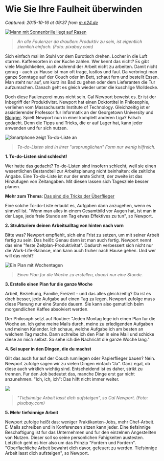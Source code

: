 # Wie Sie Ihre Faulheit überwinden

_Captured: 2015-10-16 at 09:37 from [m.n24.de](http://m.n24.de/n24/Wissen/Job-Karriere/d/7442890/wie-sie-ihre-faulheit-ueberwinden.html)_

[ ![Mann mit Sonnenbrille liegt auf Rasen](http://image4-cdn.n24.de/image/7442886/3/large16x9/h31/cal-newport-teaser_620x349.jpg) ](http://www.n24.de/n24/Wissen/Job-Karriere/d/7442890/wie-sie-ihre-faulheit-ueberwinden.html)

> _An alle Faulenzer da draußen: Produktiv zu sein, ist eigentlich ziemlich einfach. (Foto: pixabay.com)_

Sich einfach mal im Stuhl vor dem Burotisch drehen. Locher in die Luft starren. Kaffeesorten in der Kuche zahlen. Wer kennt das nicht? Es gibt viele Moglichkeiten, auch wahrend der Arbeit nicht zu arbeiten. Damit nicht genug - auch zu Hause ist man oft trage, lustlos und faul. Da verbringt man ganze Sonntage auf der Couch oder im Bett, schaut fern und bestellt Essen. Man steht nur auf, um kurz ins Bad zu gehen oder dem Lieferanten die Tur aufzumachen. Danach geht es gleich wieder unter die kuschlige Wolldecke.

Doch diese Faulenzerei muss nicht sein. Cal Newport beweist es. Er ist der Inbegriff der Produktivitat. Newport hat einen Doktortitel in Philosophie, verliehen vom Massachusetts Institute of Technology. Gleichzeitig ist er assistierender Professor fur Informatik an der Georgetown University und [Blogger](http://www.bakadesuyo.com/2014/08/how-to-stop-being-lazy/). Spielt Newport nun in einer komplett anderen Liga? Falsch gedacht. Denn die Tipps und Tricks, die er auf Lager hat, kann jeder anwenden und fur sich nutzen.

![Smartphone zeigt To-do-Liste an](http://image5-cdn.n24.de/image/7442828/3/large4x3/7ag/cal-newport1_300x225.jpg)

> _To-do-Listen sind in ihrer "ursprunglichen" Form nur wenig hilfreich._

**1\. To-do-Listen sind schlecht!**

Wer hatte das gedacht? To-do-Listen sind insofern schlecht, weil sie einen wesentlichen Bestandteil zur Arbeitsplanung nicht beinhalten: die zeitliche Angabe. Eine To-do-Liste ist nur der erste Schritt, der zweite ist das Hinzufugen von Zeitangaben. Mit diesen lassen sich Tagesziele besser planen.

**Mehr zum Thema**: [Das sind die Tricks der Überflieger](http://www.n24.de/n24/Wissen/Job-Karriere/d/7295104/das-sind-die-tricks-der-ueberflieger.html)

Eine solche To-do-Liste erlaubt es, Aufgaben dann anzugehen, wenn es sinnvoll ist. "Wenn man alles in einem Gesamtbild vor Augen hat, ist man in der Lage, jede freie Stunde am Tag etwas Effektives zu tun", so Newport.

**2\. Strukturiere deinen Arbeitsalltag von hinten nach vorn**

Bitte was? Newport empfiehlt, sich eine Frist zu setzen, um mit seiner Arbeit fertig zu sein. Das heißt: Genau dann ist man auch fertig. Newport nennt das eine "feste Zeitplan-Produktivitat". Dadurch verbessert sich nicht nur die Work-Life-Balance, man kann auch fruher nach Hause gehen. Und wer will das nicht?

![Ein Plan mit Wochentagen](http://image1-cdn.n24.de/image/7442830/3/large4x3/sgx/cal-newport2_300x225.jpg)

> _Einen Plan fur die Woche zu erstellen, dauert nur eine Stunde._

**3\. Erstelle einen Plan fur die ganze Woche**

Arbeit, Beziehung, Familie, Freizeit - und das alles gleichzeitig? Da ist es doch besser, jede Aufgabe auf einen Tag zu legen. Newport zufolge muss diese Planung nur eine Stunde dauern. Sie kann also gemutlich beim morgendlichen Kaffee absolviert werden.

Der Philosoph setzt auf Routine: "Jeden Montag lege ich einen Plan fur die Woche an. Ich gehe meine Mails durch, meine zu erledigenden Aufgaben und meinen Kalender. Ich schaue, welche Aufgabe ich am besten an welchem Tag mache. Dann schreibe ich den Plan in eine Mail und schicke diese an mich selbst. So sehe ich die Nachricht die ganze Woche lang."

**4\. Sei super in den Dingen, die du machst**

Gilt das auch fur auf der Couch rumliegen oder Papierflieger bauen? Nein. Newport zufolge sagen wir zu vielen Dingen einfach "Ja". Ganz egal, ob diese auch wirklich wichtig sind. Entscheidend ist es daher, strikt zu trennen. Fur den Job bedeutet das, manche Dinge erst gar nicht anzunehmen. "Ich, ich, ich": Das hilft nicht immer weiter.

![](http://image3-cdn.n24.de/image/7442864/2/large4x3/tj8/cal-newport4_300x225.jpg)

> _"Tiefsinnige Arbeit lasst dich aufsteigen", so Cal Newport. (Foto: pixabay.com)_

**5\. Mehr tiefsinnige Arbeit**

Newport zufolge heißt das: weniger Praktikanten-Jobs, mehr Chef-Arbeit. E-Mails schreiben und in Konferenzen sitzen kann jeder. Eine tiefsinnige Beschaftigung ist fur das Unternehmen und fur den einzelnen Angestellten von Nutzen. Dieser soll so seine personlichen Fahigkeiten austesten. Letztlich geht es hier also um das Prinzip "Fordern und Fordern". "Oberflachliche Arbeit bewahrt dich davor, gefeuert zu werden. Tiefsinnige Arbeit lasst dich aufsteigen", so Newport.
